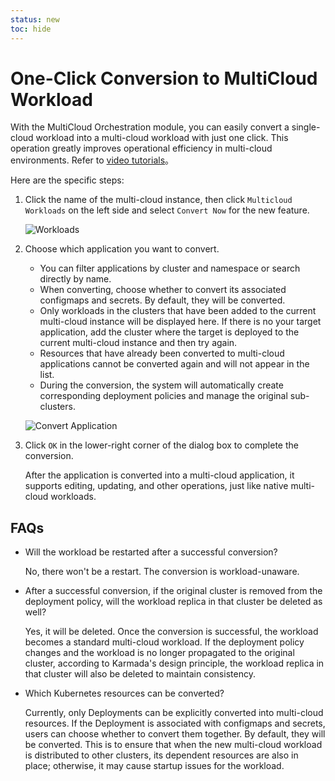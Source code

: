 ```yaml
---
status: new
toc: hide
---
```


# One-Click Conversion to MultiCloud Workload

With the MultiCloud Orchestration module, you can easily convert a single-cloud workload into a multi-cloud workload with just one click. This operation greatly improves operational efficiency in multi-cloud environments.
Refer to [video tutorials](../../videos/use-cases.md)。

Here are the specific steps:

1. Click the name of the multi-cloud instance, then click `Multicloud Workloads` on the left side and select `Convert Now` for the new feature.

    ![Workloads](https://docs.daocloud.io/daocloud-docs-images/docs/en/docs/kairship/images/promote01.png)

2. Choose which application you want to convert.

    - You can filter applications by cluster and namespace or search directly by name.
    - When converting, choose whether to convert its associated configmaps and secrets. By default, they will be converted.
    - Only workloads in the clusters that have been added to the current multi-cloud instance will be displayed here. If there is no your target application, add the cluster where the target is deployed to the current multi-cloud instance and then try again.
    - Resources that have already been converted to multi-cloud applications cannot be converted again and will not appear in the list.
    - During the conversion, the system will automatically create corresponding deployment policies and manage the original sub-clusters.

    ![Convert Application](https://docs.daocloud.io/daocloud-docs-images/docs/en/docs/kairship/images/promote02.png)

3. Click `OK` in the lower-right corner of the dialog box to complete the conversion.

    After the application is converted into a multi-cloud application, it supports editing, updating, and other operations, just like native multi-cloud workloads.

## FAQs

- Will the workload be restarted after a successful conversion?

    No, there won't be a restart. The conversion is workload-unaware.

- After a successful conversion, if the original cluster is removed from the deployment policy, will the workload replica in that cluster be deleted as well?

    Yes, it will be deleted. Once the conversion is successful, the workload becomes a standard multi-cloud workload. If the deployment policy changes and the workload is no longer propagated to the original cluster, according to Karmada's design principle, the workload replica in that cluster will also be deleted to maintain consistency.

- Which Kubernetes resources can be converted?

    Currently, only Deployments can be explicitly converted into multi-cloud resources. If the Deployment is associated with configmaps and secrets, users can choose whether to convert them together. By default, they will be converted. This is to ensure that when the new multi-cloud workload is distributed to other clusters, its dependent resources are also in place; otherwise, it may cause startup issues for the workload.
